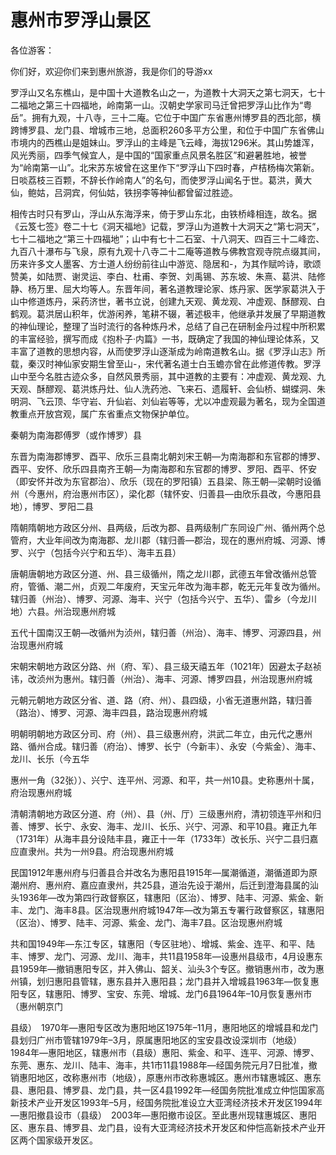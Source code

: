 # 惠州市罗浮山景区  
各位游客：  

你们好，欢迎你们来到惠州旅游，我是你们的导游xx  

罗浮山又名东樵山，是中国十大道教名山之一，为道教十大洞天之第七洞天，七十二福地之第三十四福地，岭南第一山。汉朝史学家司马迁曾把罗浮山比作为“粤岳”。拥有九观，十八寺，三十二庵。它位于中国广东省惠州博罗县的西北部，横跨博罗县、龙门县、增城市三地，总面积260多平方公里，和位于中国广东省佛山市境内的西樵山是姐妹山。罗浮山的主峰是飞云峰，海拔1296米。其山势雄浑，风光秀丽，四季气候宜人，是中国的“国家重点风景名胜区”和避暑胜地，被誉为“岭南第一山”。北宋苏东坡曾在这里作下“罗浮山下四时春，卢桔杨梅次第新。日啖荔枝三百颗，不辞长作岭南人”的名句，而使罗浮山闻名于世。葛洪，黄大仙，鲍姑，吕洞宾，何仙姑，铁拐李等神仙都曾留过胜迹。  

相传古时只有罗山，浮山从东海浮来，倚于罗山东北，由铁桥峰相连，故名。据《云笈七签》卷二十七《洞天福地》记载，罗浮山为道教十大洞天之“第七洞天”，七十二福地之“第三十四福地”；山中有七十二石室、十八洞天、四百三十二峰峦、九百八十瀑布与飞泉，原有九观十八寺二十二庵等道教与佛教宫观寺院点缀其间，历来许多文人墨客、方士道人纷纷前往山中游览、隐居和-，为其作赋吟诗，歌颂赞美，如陆贾、谢灵运、李白、杜甫、李贺、刘禹锡、苏东坡、朱熹、葛洪、陆修静、杨万里、屈大均等人。东晋年间，著名道教理论家、炼丹家、医学家葛洪入于山中修道炼丹，采药济世，著书立说，创建九天观、黄龙观、冲虚观、酥醪观、白鹤观。葛洪居山积年，优游闲养，笔耕不辍，著述极丰，他继承并发展了早期道教的神仙理论，整理了当时流行的各种炼丹术，总结了自己在研制金丹过程中所积累的丰富经验，撰写而成《抱朴子·内篇》一书，既确定了我国的神仙理论体系，又丰富了道教的思想内容，从而使罗浮山逐渐成为岭南道教名山。据《罗浮山志》所载，秦汉时神仙家安期生曾至山-，宋代著名道士白玉蟾亦曾在此修道传教。罗浮山中至今名胜古迹众多，自然风景秀丽，其中道教的主要有：冲虚观、黄龙观、九天观、酥醪观、葛洪炼丹灶、仙人洗药池、飞来石、遗履轩、会仙桥、蝴蝶洞、朱明洞、飞云顶、华守岩、升仙岩、刘仙岩等等，尤以冲虚观最为著名，现为全国道教重点开放宫观，属广东省重点文物保护单位。  

秦朝为南海郡傅罗（或作博罗）县  

东晋为南海郡博罗、酉平、欣乐三县南北朝刘宋王朝—为南海郡和东官郡的博罗、酉平、安怀、欣乐四县南齐王朝—为南海郡和东官郡的博罗、罗阳、酉平、怀安（即安怀并改为东官郡治）、欣乐（现在的罗阳镇）五县梁、陈王朝—梁朝时设循州（今惠州，府治惠州市区），梁化郡（辖怀安、归善县—由欣乐县改，今惠阳县地），博罗、罗阳二县  

隋朝隋朝地方政区分州、县两级，后改为郡、县两级制广东同设广州、循州两个总管府，大业年间改为南海郡、龙川郡（辖归善—郡治，现在的惠州府城、河源、博罗、兴宁（包括今兴宁和五华）、海丰五县）  

唐朝唐朝地方政区分道、州、县三级循州，隋之龙川郡，武德五年曾改循州总管府，管循、潮二州，贞观二年废府，天宝元年改为海丰郡，乾无元年复改为循州。辖归善（州治）、博罗、河源、海丰、兴宁（包括今兴宁、五华）、雷乡（今龙川地）六县。州治现惠州府城  

五代十国南汉王朝—改循州为浈州，辖归善（州治）、海丰、博罗、河源四县，州治现惠州府城  

宋朝宋朝地方政区分路、州（府、军）、县三级天禧五年（1021年）因避太子赵祯讳，改浈州为惠州。辖归善（州治）、海丰、河源、博罗四县，州治现惠州府城  

元朝元朝地方政区分省、道、路（府、州）、县四级，小省无道惠州路，辖归善（路治）、博罗、河源、海丰四县，路治现惠州府城  

明朝明朝地方政区分司、府（州）、县三级惠州府，洪武二年立，由元代之惠州路、循州合成。辖归善（府治）、博罗、长宁（今新丰）、永安（今紫金）、海丰、龙川、长乐（今五华  

惠州一角（32张））、兴宁、连平州、河源、和平，共一州10县。史称惠州十属，府治现惠州府城  

清朝清朝地方政区分道、府（州）、县（州、厅）三级惠州府，清初领连平州和归善、博罗、长宁、永安、海丰、龙川、长乐、兴宁、河源、和平10县。雍正九年（1731年）从海丰县分设陆丰县，雍正十一年（1733年）改长乐、兴宁二县归嘉应直隶州。共为一州9县。府治现惠州府城  

民国1912年惠州府与归善县合并改名为惠阳县1915年—属潮循道，潮循道即为原潮州府、惠州府、嘉应直隶州，共25县，道治先设于潮州，后迁到澄海县属的汕头1936年—改为第四行政督察区，辖惠阳（区治）、博罗、陆丰、河源、紫金、新丰、龙门、海丰8县。区治现惠州府城1947年—改为第五专署行政督察区，辖惠阳（区治）、博罗、陆丰、河源、紫金、龙门、海丰7县。区治现惠州府城  

共和国1949年—东江专区，辖惠阳（专区驻地）、增城、紫金、连平、和平、陆丰、博罗、龙门、河源、龙川、海丰，共11县1958年—设惠州县级市，4月设惠东县1959年—撤销惠阳专区，并入佛山、韶关、汕头3个专区。撤销惠州市，改为惠州镇，划归惠阳县管辖，惠东县并入惠阳县；龙门县并入增城县1963年—恢复惠阳专区，辖惠阳、博罗、宝安、东莞、增城、龙门6县1964年–10月恢复惠州市（惠州朝京门  

县级）　1970年—惠阳专区改为惠阳地区1975年–11月，惠阳地区的增城县和龙门县划归广州市管辖1979年–3月，原属惠阳地区的宝安县改设深圳市（地级）　1984年—惠阳地区，辖惠州市（县级）惠阳、紫金、和平、连平、河源、博罗、东莞、惠东、龙川、陆丰、海丰，共1市11县1988年—经国务院元月7日批准，撤销惠阳地区，改称惠州市（地级），原惠州市改称惠城区。惠州市辖惠城区、惠东县、惠阳县、博罗县、龙门县，共一区4县1992年—经国务院批准成立仲恺国家高新技术产业开发区1993年–5月，经国务院批准设立大亚湾经济技术开发区1994年—惠阳撤县设市（县级）　2003年—惠阳撤市设区。至此惠州现辖惠城区、惠阳区、惠东县、博罗县、龙门县，设有大亚湾经济技术开发区和仲恺高新技术产业开区两个国家级开发区。  
<!-- Last processed: 2025-07-22 03:44:21 -->
